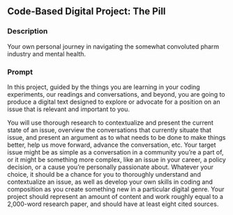 ## Code-Based Digital Project: The Pill 

### Description
Your own personal journey in navigating the somewhat convoluted pharm industry and mental health. 

### Prompt
In this project, guided by the things you are learning in your coding experiments, our readings and conversations, and beyond, you are going to produce a digital text designed to explore or advocate for a position on an issue that is relevant and important to you.

You will use thorough research to contextualize and present the current state of an issue, overview the conversations that currently situate that issue, and present an argument as to what needs to be done to make things better, help us move forward, advance the conversation, etc. Your target issue might be as simple as a conversation in a community you’re a part of, or it might be something more complex, like an issue in your career, a policy decision, or a cause you’re personally passionate about. Whatever your choice, it should be a chance for you to thoroughly understand and contextualize an issue, as well as develop your own skills in coding and composition as you create something new in a particular digital genre. Your project should represent an amount of content and work roughly equal to a 2,000-word research paper, and should have at least eight cited sources.

